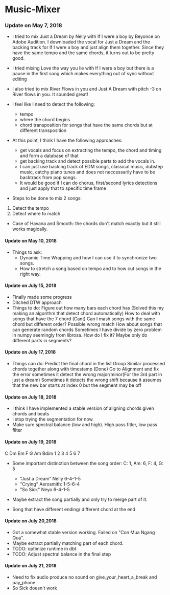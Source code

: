 # Music-Mixer

### Update on May 7, 2018

- I tried to mix Just a Dream by Nelly with If I were a boy by Beyonce on Adobe Audition. I downloaded the vocal for Just a Dream and the backing track for If I were a boy and just align them together. Since they have the same tempo and the same chords, it turns out to be pretty good. 
- I tried mixing Love the way you lie with If I were a boy but there is a pause in the first song which makes everything out of sync without editing
- I also tried to mix River Flows in you and Just A Dream with pitch -3 on River flows in you. It sounded great!
- I feel like I need to detect the following:
  + tempo
  + where the chord begins
  + chord transposition for songs that have the same chords but at different transposition
  
- At this point, I think I have the following approaches:
  + get vocals and focus on extracting the tempo, the chord and timing and form a database of that
  + get backing track and detect possible parts to add the vocals in.
  + I can just use backing track of EDM songs, classical music, dubstep music, catchy piano tunes and does not neccessarily have to be backtrack from pop songs.
  + It would be good if I can do chorus, first/second lyrics detections and just apply that to specific time frame
  
- Steps to be done to mix 2 songs:
1. Detect the tempo
2. Detect where to match

- Case of Havana and Smooth: the chords don't match exactly but it still works magically.


#### Update on May 10, 2018
- Things to ask:
  + Dynamic Time Wrapping and how I can use it to synchronize two songs.
  + How to stretch a song based on tempo and to how cut songs in the right way.

#### Update on July 15, 2018
- Finally made some progress
- Ditched DTW approach
- Things to do:
  Figure out how many bars each chord has (Solved this my making an algorithm that detect chord automatically)
  How to deal with songs that have the 7 chord (Cant)
  Can I mash songs with the same chord but different order? Possible wrong match
  How about songs that can generate random chords
  Sometimes I have divide by zero problem in numpy seemingly from librosa. How do I fix it?
  Maybe only do different parts in segments?
  

#### Update on July 17, 2018  
- Things can do:
  Predict the final chord in the list
  Group Similar processed chords together along with timestamp (Done)
  Go to Alignment and fix the error sometimes it detect the wrong major/minor(For the 3rd part in just a dream)
  Sometimes it detects the wrong shift because it assumes that the new bar starts at index 0 but the segment may be off


#### Update on July 18, 2018
- I think I have implemented a stable version of aligning chords given chords and beats 
- I stop trying the segmentation for now.
- Make sure spectral balance (low and high). High pass fitler, low pass filter

#### Update on July 19, 2018
C  Dm Em F  G  Am Bdim
1  2  3  4  5  6  7
- Some important distinction between the song order: C: 1, Am: 6, F: 4, G: 5
  + “Just a Dream” Nelly 6-4-1-5
  + "Crying" Aerosmith: 1-5-6-4
  + "So Sick" Neyo 6-4-1-5

- Maybe extract the song partially and only try to merge part of it. 
- Song that have different ending/ different chord at the end


#### Update on July 20,2018
- Got a somewhat stable version working. Failed on "Con Mua Ngang Qua".
- Maybe extract partially matching part of each chord.
- TODO: optimize runtime in dbt
- TODO: Adjust spectral balance in the final step

#### Update on July 21, 2018
- Need to fix audio produce no sound on give_your_heart_a_break and pay_phone
- So Sick doesn't work